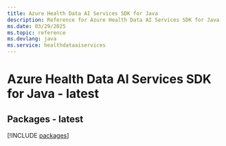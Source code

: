 ```yaml
---
title: Azure Health Data AI Services SDK for Java
description: Reference for Azure Health Data AI Services SDK for Java
ms.date: 03/29/2025
ms.topic: reference
ms.devlang: java
ms.service: healthdataaiservices
---
```

# Azure Health Data AI Services SDK for Java - latest
## Packages - latest
[!INCLUDE [packages](health-data-ai-services-index.md)]